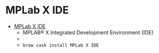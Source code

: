 # MPLab X IDE
- [MPLab X IDE](https://www.microchip.com/mplab/mplab-x-ide)
  -  MPLAB® X Integrated Development Environment (IDE)
  - 
  - `brew cask install MPLab X IDE`
